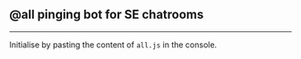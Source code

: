 ## @all pinging bot for SE chatrooms

---
Initialise by pasting the content of `all.js` in the console.